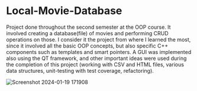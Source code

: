 # Local-Movie-Database
Project done throughout the second semester at the OOP course. It involved creating a database(file) of movies and performing CRUD operations on those. I consider it the project from where I learned the most, since it involved all the basic OOP concepts, but also specific C++ components such as templates and smart pointers. A GUI was implemented also using the QT framework, and other important ideas were used during the completion of this project (working with CSV and HTML files, various data structures, unit-testing with test coverage, refactoring).

![Screenshot 2024-01-19 171908](https://github.com/Bugnar12/Local-Movie-Database/assets/113298199/b8cf182a-cb7e-4fdf-9198-4a9f1fc86e3a)

